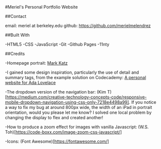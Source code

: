#Meriel's Personal Portfolio Website

##Contact

email: meriel at berkeley.edu
github: https://github.com/merielmelendrez

##Built With

-HTML5
-CSS
-JavaScript
-Git
-Github Pages
-11nty

##Credits

-Homepage portrait: [Mark Katz](http://tracestructures.com/)

-I gained some design inspiration, particularly the use of detail and summary tags, from the example solution on Codecademy: [A personal website for Ada Lovelace](https://priceless-kepler-06d70c.netlify.app/)

-The dropdown version of the navigation bar: (Kim T)[https://medium.com/creative-technology-concepts-code/responsive-mobile-dropdown-navigation-using-css-only-7218e4498a99]. If you notice a way to fix my bug at around 800px wide, the width of an iPad in portrait orientation, would you please let me know? I solved one local problem by changing the display to flex and created another!

-How to produce a zoom effect for images with vanilla Javascript: (W.S. Toh)[https://code-boxx.com/image-zoom-css-javascript/]

-Icons: (Font Awesome)[https://fontawesome.com/]




